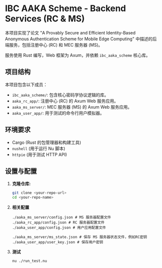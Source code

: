 # IBC AAKA Scheme - Backend Services (RC & MS)

本项目实现了论文 "A Provably Secure and Efficient Identity-Based Anonymous Authentication Scheme for Mobile Edge Computing" 中描述的后端服务，包括注册中心 (RC) 和 MEC 服务器 (MS)。

服务使用 Rust 编写，Web 框架为 Axum，并依赖 `ibc_aaka_scheme` 核心库。

## 项目结构

本项目包含以下成员：

-   `ibc_aaka_scheme/`: 包含核心密码学协议逻辑的库。
-   `aaka_rc_app/`: 注册中心 (RC) 的 Axum Web 服务应用。
-   `aaka_ms_server/`: MEC 服务器 (MS) 的 Axum Web 服务应用。
-   `aaka_user_app/`: 用于测试的命令行用户模拟器。

## 环境要求

-   Cargo (Rust 的包管理器和构建工具)
-   `nushell` (用于运行 Nu 脚本)
-   `httpie` (用于测试 HTTP API)

## 设置与配置

1.  **克隆仓库:**
    ```bash
    git clone <your-repo-url>
    cd <your-repo-name>
    ```

2. **相关配置**
    ```
    ./aaka_ms_server/config.json # MS 服务器配置文件
    ./aaka_rc_app/config.json # RC 服务器配置文件
    ./aaka_user_app/config.json # 用户应用配置文件

    ./aaka_ms_server/ms_state.json # 保存 MS 服务器状态文件，例如RC密钥
    ./aaka_user_app/user_key.json # 保存用户密钥

    ```

3. **测试**
    ```
    nu ./run_test.nu
    ```

